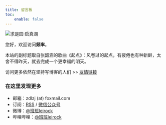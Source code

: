```yaml
---
title: 留言板
toc:
    enable: false
---
```


<!-- 冬季用夏天照片，夏季用冬季照片>
![曲院风荷](https://cos.pinlyu.com/album/landscape/杭州曲院风荷.jpg?imageMogr2/crop/900x430/gravity/center#650x)
<-->
![求是园·启真湖](https://cos.pinlyu.com/album/landscape/浙大启真湖.jpg#550x)

您好，欢迎访问**频率**。

本站的副标题取自张韶涵的歌曲《起点》：风卷过的起点，有疲倦也有种新鲜，太舍不得昨天，就去完成一个更幸福的明天。

访问更多依然在坚持写博客的人们 >> [友情链接](/links)

### 在这里发现更多

- 邮箱：<span>zdlzj (at) foxmail.com</span>
- 订阅：[RSS](/atom.xml) / <a class="fancybox fancybox.image" href="https://cos.pinlyu.com/file/wechat.png" itemscope="" itemtype="http://schema.org/ImageObject" itemprop="url" data-fancybox="default" rel="default" title="微信公众号：风卷过的起点" data-caption="微信公众号：风卷过的起点">微信公众号</a>
- 微博：[@班班leirock](https://dlzhang.com/weibo)
- 哔哩哔哩：[@班班leirock](https://dlzhang.com/bilibili)